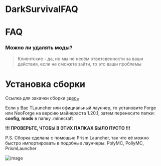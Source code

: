 # DarkSurvivalFAQ
<h1>FAQ</h1>

<h3>Можно ли удалять моды?</h3>

> Клиентские - да, но мы не несём ответсвенности за ваши действия, если не сможете зайти, то это ваши проблемы

<h1>Установка сборки</h1>

Ссылка для закачки сборки [здесь](https://drive.google.com/file/d/1YBhqQgfGbZRW6DQCF-5njPmYrIeV9etD/view?usp=drive_link)

Если у Вас TLauncher или официальный лаунчер, то установите Forge или NeoForge на версию майнкрафта 1.20.1, затем перенесите папки: <b>config, mods</b> в папку .minecraft

<b>!!! ПРОВЕРЬТЕ, ЧТОБЫ В ЭТИХ ПАПКАХ БЫЛО ПУСТО !!!</b>




P.S. Сборка сделана с помощью Prism Launcher, так что её можно быстро импортировать в подобные лаунчеры: PolyMC, PollyMC, PrismLauncher

![image](https://github.com/leoenought/DarkSurvivalFAQ/assets/75946816/2c303303-0d00-42b0-a36e-ec693b8b5ddf)

